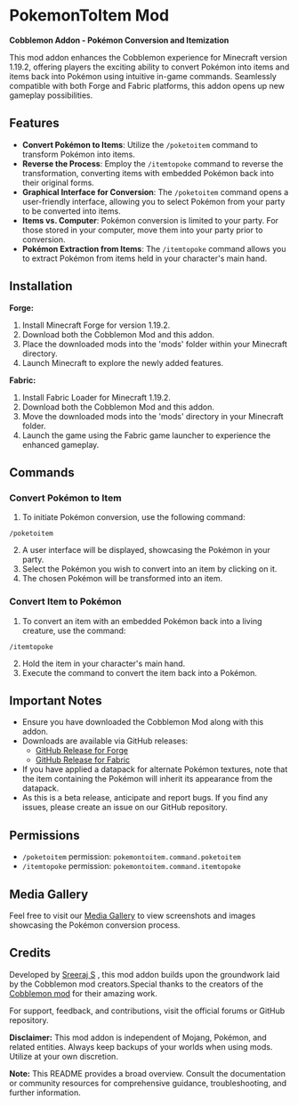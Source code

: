 # PokemonToItem Mod
**Cobblemon Addon - Pokémon Conversion and Itemization**

This mod addon enhances the Cobblemon experience for Minecraft version 1.19.2, offering players the exciting ability to convert Pokémon into items and items back into Pokémon using intuitive in-game commands. Seamlessly compatible with both Forge and Fabric platforms, this addon opens up new gameplay possibilities.

## Features

- **Convert Pokémon to Items**: Utilize the `/poketoitem` command to transform Pokémon into items. 
- **Reverse the Process**: Employ the `/itemtopoke` command to reverse the transformation, converting items with embedded Pokémon back into their original forms.
- **Graphical Interface for Conversion**: The `/poketoitem` command opens a user-friendly interface, allowing you to select Pokémon from your party to be converted into items.
- **Items vs. Computer**: Pokémon conversion is limited to your party. For those stored in your computer, move them into your party prior to conversion.
- **Pokémon Extraction from Items**: The `/itemtopoke` command allows you to extract Pokémon from items held in your character's main hand.

## Installation

**Forge:**
1. Install Minecraft Forge for version 1.19.2.
2. Download both the Cobblemon Mod and this addon.
3. Place the downloaded mods into the 'mods' folder within your Minecraft directory.
4. Launch Minecraft to explore the newly added features.

**Fabric:**
1. Install Fabric Loader for Minecraft 1.19.2.
2. Download both the Cobblemon Mod and this addon.
3. Move the downloaded mods into the 'mods' directory in your Minecraft folder.
4. Launch the game using the Fabric game launcher to experience the enhanced gameplay.

## Commands

### Convert Pokémon to Item

1. To initiate Pokémon conversion, use the following command:
```
/poketoitem
```
2. A user interface will be displayed, showcasing the Pokémon in your party.
3. Select the Pokémon you wish to convert into an item by clicking on it.
4. The chosen Pokémon will be transformed into an item.

### Convert Item to Pokémon

1. To convert an item with an embedded Pokémon back into a living creature, use the command:
```
/itemtopoke
```
2. Hold the item in your character's main hand.
3. Execute the command to convert the item back into a Pokémon.

## Important Notes

- Ensure you have downloaded the Cobblemon Mod along with this addon.
- Downloads are available via GitHub releases:
  - [GitHub Release for Forge](https://github.com/Sreeraj-S/PokemonToItem/releases/tag/0.0.1_BETA_Forge_1.19.2)
  - [GitHub Release for Fabric](https://github.com/Sreeraj-S/PokemonToItem/releases/tag/0.0.1_BETA_Fabric_1.19.2)
- If you have applied a datapack for alternate Pokémon textures, note that the item containing the Pokémon will inherit its appearance from the datapack.
- As this is a beta release, anticipate and report bugs. If you find any issues, please create an issue on our GitHub repository.

## Permissions
- `/poketoitem` permission: `pokemontoitem.command.poketoitem`
- `/itemtopoke` permission: `pokemontoitem.command.itemtopoke`

## Media Gallery
Feel free to visit our [Media Gallery](https://modrinth.com/mod/pokemontoitem/gallery) to view screenshots and images showcasing the Pokémon conversion process.

## Credits

Developed by [Sreeraj S](https://github.com/Sreeraj-S) , this mod addon builds upon the groundwork laid by the Cobblemon mod creators.Special thanks to the creators of the [Cobblemon mod](https://cobblemon.com) for their amazing work.

For support, feedback, and contributions, visit the official forums or GitHub repository.

**Disclaimer:** This mod addon is independent of Mojang, Pokémon, and related entities. Always keep backups of your worlds when using mods. Utilize at your own discretion.

**Note:** This README provides a broad overview. Consult the documentation or community resources for comprehensive guidance, troubleshooting, and further information.
